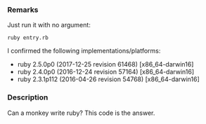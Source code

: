 ### Remarks

Just run it with no argument:

    ruby entry.rb

I confirmed the following implementations/platforms:

* ruby 2.5.0p0 (2017-12-25 revision 61468) [x86_64-darwin16]
* ruby 2.4.0p0 (2016-12-24 revision 57164) [x86_64-darwin16]
* ruby 2.3.1p112 (2016-04-26 revision 54768) [x86_64-darwin16]

### Description

Can a monkey write ruby?
This code is the answer.
